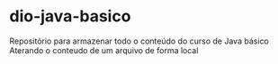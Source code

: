 # dio-java-basico
Repositório para armazenar todo o conteúdo do curso de Java básico
Aterando o conteudo de um arquivo de forma local